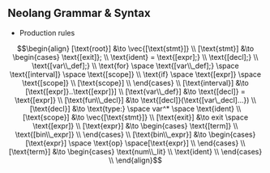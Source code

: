 ## Neolang Grammar & Syntax

- Production rules

$$\begin{align}
[\text{root}] &\to \vec{[\text{stmt}]} \\
[\text{stmt}] &\to \begin{cases}
    \text{[exit]}; \\
    \text{ident} = \text{[expr];} \\
    \text{[decl];} \\
    \text{[var\\_def];} \\
    \text{for} \space \text{[var\\_def];} \space \text{[interval]} \space \text{[scope]} \\
    \text{if} \space \text{[expr]} \space \text{[scope]} \\
    [\text{scope}] \\
\end{cases} \\
[\text{interval}] &\to [\text{[expr]}..\text{[expr]}] \\
[\text{var\\_def}] &\to \text{[decl]} = \text{[expr]} \\
[\text{fun\\_decl}] &\to \text{[decl]}(\text{[var\_decl]...}) \\
[\text{decl}] &\to \text{type:} \space var^* \space \text{ident} \\
[\text{scope}] &\to \vec{[\text{stmt}]} \\
[\text{exit}] &\to exit \space \text{[expr]} \\
[\text{expr}] &\to \begin{cases}
    \text{[term]} \\
    \text{[bin\\_expr]} \\
\end{cases} \\
[\text{bin\\_expr}] &\to \begin{cases}
    [\text{expr}] \space \text{op} \space[\text{expr}] \\
\end{cases} \\
[\text{term}] &\to \begin{cases}
    \text{num\\_lit} \\
    \text{ident} \\
\end{cases} \\
\end{align}$$

